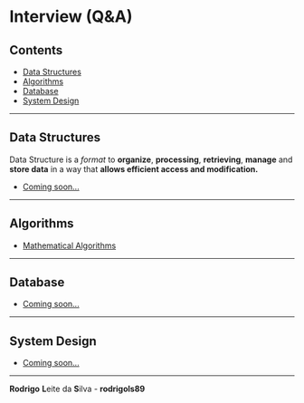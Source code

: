 # Interview (Q&A)

## Contents

 - [Data Structures](#ds)
 - [Algorithms](#alg)
 - [Database](#database)
 - [System Design](#system-design)










<!--- ( Data Structures ) --->

---

<div id="ds"></div>

## Data Structures

Data Structure is a *format* to **organize**, **processing**, **retrieving**, **manage** and **store data** in a way that **allows efficient access and modification.**

 - [Coming soon...](#)










<!--- ( Algorithms ) --->

---

<div id="alg"></div>

## Algorithms

 - [Mathematical Algorithms](modules/math)










<!--- ( Structured Query Language (SQL) ) --->

---

<div id="database"></div>

## Database

 - [Coming soon...](#)










<!--- ( System Design ) --->

---

<div id="system-design"></div>

## System Design

 - [Coming soon...](#)

---

**Rodrigo** **L**eite da **S**ilva - **rodrigols89**
